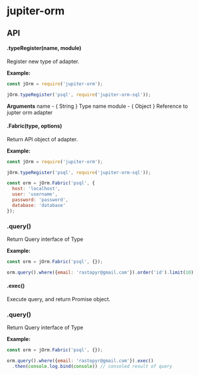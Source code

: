 # jupiter-orm

## API

#### .typeRegister(name, module)

Register new type of adapter.

**Example:**
```javascript
const jOrm = require('jupiter-orm');

jOrm.typeRegister('psql', require('jupiter-orm-sql'));
```

**Arguments**
name - { String } Type name
module - { Object } Reference to jupter orm adapter

#### .Fabric(type, options)

Return API object of adapter.

**Example:**
```javascript
const jOrm = require('jupiter-orm');

jOrm.typeRegister('psql', require('jupiter-orm-sql'));

const orm = jOrm.Fabric('psql', {
  host: 'localhost',
  user: 'username',
  password: 'password',
  database: 'database'
});
```

### .query()

Return Query interface of Type

**Example:**
```javascript
const orm = jOrm.Fabric('psql', {});

orm.query().where({email: 'rastopyr@gmail.com'}).order('id').limit(10)
```

#### .exec()

Execute query, and return Promise object.

### .query()

Return Query interface of Type

**Example:**
```javascript
const orm = jOrm.Fabric('psql', {});

orm.query().where({email: 'rastopyr@gmail.com'}).exec()
  .then(console.log.bind(console)) // consoled result of query
```
